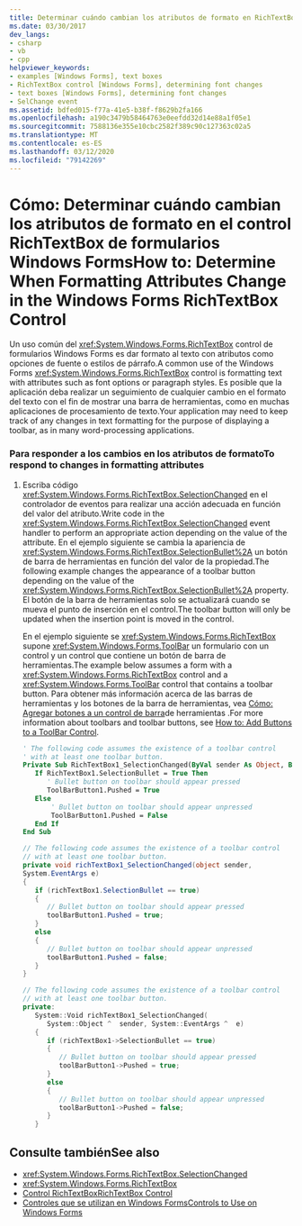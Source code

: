 ```yaml
---
title: Determinar cuándo cambian los atributos de formato en RichTextBox Control
ms.date: 03/30/2017
dev_langs:
- csharp
- vb
- cpp
helpviewer_keywords:
- examples [Windows Forms], text boxes
- RichTextBox control [Windows Forms], determining font changes
- text boxes [Windows Forms], determining font changes
- SelChange event
ms.assetid: bdfed015-f77a-41e5-b38f-f8629b2fa166
ms.openlocfilehash: a190c3479b58464763e0eefdd32d14e88a1f05e1
ms.sourcegitcommit: 7588136e355e10cbc2582f389c90c127363c02a5
ms.translationtype: MT
ms.contentlocale: es-ES
ms.lasthandoff: 03/12/2020
ms.locfileid: "79142269"
---
```

# <a name="how-to-determine-when-formatting-attributes-change-in-the-windows-forms-richtextbox-control"></a><span data-ttu-id="d1be2-102">Cómo: Determinar cuándo cambian los atributos de formato en el control RichTextBox de formularios Windows Forms</span><span class="sxs-lookup"><span data-stu-id="d1be2-102">How to: Determine When Formatting Attributes Change in the Windows Forms RichTextBox Control</span></span>
<span data-ttu-id="d1be2-103">Un uso común del <xref:System.Windows.Forms.RichTextBox> control de formularios Windows Forms es dar formato al texto con atributos como opciones de fuente o estilos de párrafo.</span><span class="sxs-lookup"><span data-stu-id="d1be2-103">A common use of the Windows Forms <xref:System.Windows.Forms.RichTextBox> control is formatting text with attributes such as font options or paragraph styles.</span></span> <span data-ttu-id="d1be2-104">Es posible que la aplicación deba realizar un seguimiento de cualquier cambio en el formato del texto con el fin de mostrar una barra de herramientas, como en muchas aplicaciones de procesamiento de texto.</span><span class="sxs-lookup"><span data-stu-id="d1be2-104">Your application may need to keep track of any changes in text formatting for the purpose of displaying a toolbar, as in many word-processing applications.</span></span>  
  
### <a name="to-respond-to-changes-in-formatting-attributes"></a><span data-ttu-id="d1be2-105">Para responder a los cambios en los atributos de formato</span><span class="sxs-lookup"><span data-stu-id="d1be2-105">To respond to changes in formatting attributes</span></span>  
  
1. <span data-ttu-id="d1be2-106">Escriba código <xref:System.Windows.Forms.RichTextBox.SelectionChanged> en el controlador de eventos para realizar una acción adecuada en función del valor del atributo.</span><span class="sxs-lookup"><span data-stu-id="d1be2-106">Write code in the <xref:System.Windows.Forms.RichTextBox.SelectionChanged> event handler to perform an appropriate action depending on the value of the attribute.</span></span> <span data-ttu-id="d1be2-107">En el ejemplo siguiente se cambia la apariencia de <xref:System.Windows.Forms.RichTextBox.SelectionBullet%2A> un botón de barra de herramientas en función del valor de la propiedad.</span><span class="sxs-lookup"><span data-stu-id="d1be2-107">The following example changes the appearance of a toolbar button depending on the value of the <xref:System.Windows.Forms.RichTextBox.SelectionBullet%2A> property.</span></span> <span data-ttu-id="d1be2-108">El botón de la barra de herramientas solo se actualizará cuando se mueva el punto de inserción en el control.</span><span class="sxs-lookup"><span data-stu-id="d1be2-108">The toolbar button will only be updated when the insertion point is moved in the control.</span></span>  
  
     <span data-ttu-id="d1be2-109">En el ejemplo siguiente se <xref:System.Windows.Forms.RichTextBox> supone <xref:System.Windows.Forms.ToolBar> un formulario con un control y un control que contiene un botón de barra de herramientas.</span><span class="sxs-lookup"><span data-stu-id="d1be2-109">The example below assumes a form with a <xref:System.Windows.Forms.RichTextBox> control and a <xref:System.Windows.Forms.ToolBar> control that contains a toolbar button.</span></span> <span data-ttu-id="d1be2-110">Para obtener más información acerca de las barras de herramientas y los botones de la barra de herramientas, vea [Cómo: Agregar botones a un control de barra](how-to-add-buttons-to-a-toolbar-control.md)de herramientas .</span><span class="sxs-lookup"><span data-stu-id="d1be2-110">For more information about toolbars and toolbar buttons, see [How to: Add Buttons to a ToolBar Control](how-to-add-buttons-to-a-toolbar-control.md).</span></span>  
  
    ```vb  
    ' The following code assumes the existence of a toolbar control  
    ' with at least one toolbar button.  
    Private Sub RichTextBox1_SelectionChanged(ByVal sender As Object, ByVal e As System.EventArgs) Handles RichTextBox1.SelectionChanged  
       If RichTextBox1.SelectionBullet = True Then  
          ' Bullet button on toolbar should appear pressed  
          ToolBarButton1.Pushed = True  
       Else  
           ' Bullet button on toolbar should appear unpressed  
           ToolBarButton1.Pushed = False  
       End If  
    End Sub  
    ```  
  
    ```csharp  
    // The following code assumes the existence of a toolbar control  
    // with at least one toolbar button.  
    private void richTextBox1_SelectionChanged(object sender,  
    System.EventArgs e)  
    {  
       if (richTextBox1.SelectionBullet == true)
       {  
          // Bullet button on toolbar should appear pressed  
          toolBarButton1.Pushed = true;  
       }  
       else
       {  
          // Bullet button on toolbar should appear unpressed  
          toolBarButton1.Pushed = false;  
       }  
    }  
    ```  
  
    ```cpp  
    // The following code assumes the existence of a toolbar control  
    // with at least one toolbar button.  
    private:  
       System::Void richTextBox1_SelectionChanged(  
          System::Object ^  sender, System::EventArgs ^  e)  
       {  
          if (richTextBox1->SelectionBullet == true)  
          {  
             // Bullet button on toolbar should appear pressed  
             toolBarButton1->Pushed = true;  
          }  
          else  
          {  
             // Bullet button on toolbar should appear unpressed  
             toolBarButton1->Pushed = false;  
          }  
       }  
    ```  
  
## <a name="see-also"></a><span data-ttu-id="d1be2-111">Consulte también</span><span class="sxs-lookup"><span data-stu-id="d1be2-111">See also</span></span>

- <xref:System.Windows.Forms.RichTextBox.SelectionChanged>
- <xref:System.Windows.Forms.RichTextBox>
- [<span data-ttu-id="d1be2-112">Control RichTextBox</span><span class="sxs-lookup"><span data-stu-id="d1be2-112">RichTextBox Control</span></span>](richtextbox-control-windows-forms.md)
- [<span data-ttu-id="d1be2-113">Controles que se utilizan en Windows Forms</span><span class="sxs-lookup"><span data-stu-id="d1be2-113">Controls to Use on Windows Forms</span></span>](controls-to-use-on-windows-forms.md)
